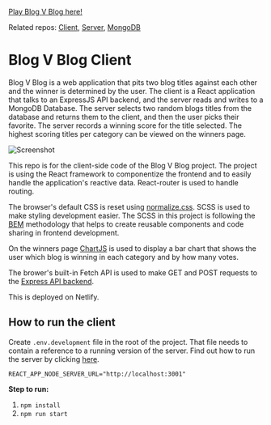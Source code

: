 
[Play Blog V Blog here!](https://competent-thompson-123cfb.netlify.com/)

  

Related repos: [Client](https://github.com/Koblinskis/BlogVBlog-client), [Server](https://github.com/Koblinskis/BlogVBlog-server), [MongoDB](https://github.com/Koblinskis/BlogVBlog-mongo)

# Blog V Blog Client

Blog V Blog is a web application that pits two blog titles against each other and the winner is determined by the user. The client is a React application that talks to an ExpressJS API backend, and the server reads and writes to a MongoDB Database. The server selects two random blogs titles from the database and returns them to the client, and then the user picks their favorite. The server records a winning score for the title selected. The highest scoring titles per category can be viewed on the winners page.

  

![Screenshot](https://raw.githubusercontent.com/Koblinskis/BlogVBlog-mongo/master/screenshot.png)

This repo is for the client-side code of the Blog V Blog project. The project is using the React framework to componentize the frontend and to easily handle the application's reactive data. React-router is used to handle routing.

The browser's default CSS is reset using [normalize.css](https://necolas.github.io/normalize.css/). SCSS is used to make styling development easier. The SCSS in this project is following the [BEM](http://getbem.com/) methodology that helps to create reusable components and code sharing in frontend development.

On the winners page [ChartJS](https://www.chartjs.org/) is used to display a bar chart that shows the user which blog is winning in each category and by how many votes.

The brower's built-in Fetch API is used to make GET and POST requests to the [Express API backend](https://github.com/Koblinskis/BlogVBlog-server). 

This is deployed on Netlify.

## How to run the client
Create `.env.development` file in the root of the project. That file needs to contain a reference to a running version of the server. Find out how to run the server by clicking [here](https://github.com/Koblinskis/BlogVBlog-server). 
```
REACT_APP_NODE_SERVER_URL="http://localhost:3001"
```
**Step to run:**

 1. `npm install`
 2. `npm run start`
